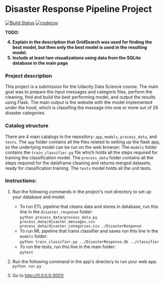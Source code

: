 # Disaster Response Pipeline Project

[![Build Status](https://travis-ci.com/asheone/disaster_response.svg?token=YapLykbwGDS2RPRSsgz8&branch=main)](https://travis-ci.com/asheone/disaster_response)
[![codecov](https://codecov.io/gh/asheone/disaster_response/branch/main/graph/badge.svg?token=2qKmb3B5PA)](https://codecov.io/gh/asheone/disaster_response)</br>

<b>TODO: </br>

4. Explain in the description that GridSearch was used for finding the best model, but then only the best model is used in the resulting model.
6. Include at least two visualizations using data from the SQLite database in the main page

### Project description </b></br>
This project is a submission for the Udacity Data Science course.
The main goal was to prepare the input messages and categoris files, perform the cleaning, find and build the best performing model, and output the results using  Flask. The main output is the website with the model implemented under the hood, which is classifing the message into one or more out of 26 disaster categories.

### Catalog structure </b></br>
There are 4 main catalogs in the repository: `app`, `models`, `process_data`, and `tests`.
The `app` folder contains all the files related to setting up the flask app, so the underlying model can be run on the web browser.
The `models` folder contains the `train_classifier.py` file which holds all the steps required for training the classification model.
The `process_data` folder contains all the steps required for the dataframe cleaning and returns merged datasets, ready for classification training.
The `tests` model holds all the unit tests.


### <b> Instructions: </b></br>
1. Run the following commands in the project's root directory to set up your database and model.

    - To run ETL pipeline that cleans data and stores in database, run this line in the `disaster_response` folder: </br>
        `python process_data/process_data.py process_data/disaster_messages.csv process_data/disaster_categories.csv ./DisasterResponse`
    - To run ML pipeline that trains classifier and saves run this line in the `models` folder: </br>
        `python train_classifier.py ../DisasterResponse.db ../classifier`
    - To run the tests, run this line in the main folder: </br>
        `pytest`

2. Run the following command in the app's directory to run your web app.
    `python run.py`

3. Go to http://0.0.0.0:3001/
